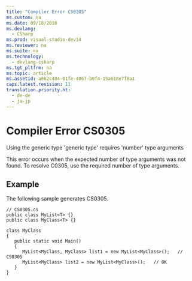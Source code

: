 ```yaml
---
title: "Compiler Error CS0305"
ms.custom: na
ms.date: 09/18/2016
ms.devlang: 
  - CSharp
ms.prod: visual-studio-dev14
ms.reviewer: na
ms.suite: na
ms.technology: 
  - devlang-csharp
ms.tgt_pltfrm: na
ms.topic: article
ms.assetid: a862c484-01fe-4067-b0f4-15a618e7f8a1
caps.latest.revision: 11
translation.priority.ht: 
  - de-de
  - ja-jp
---
```

# Compiler Error CS0305
Using the generic type 'generic type' requires 'number' type arguments  
  
 This error occurs when the expected number of type arguments was not found. To resolve C0305, use the required number of type arguments.  
  
## Example  
 The following sample generates CS0305.  
  
```  
// CS0305.cs  
public class MyList<T> {}  
public class MyClass<T> {}  
  
class MyClass  
{  
   public static void Main()  
   {  
      MyList<MyClass, MyClass> list1 = new MyList<MyClass>();   // CS0305  
      MyList<MyClass> list2 = new MyList<MyClass>();   // OK  
   }  
}  
```